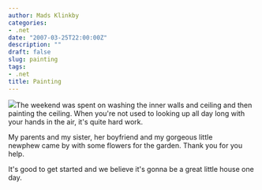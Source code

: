 ```yaml
---
author: Mads Klinkby
categories:
- .net
date: "2007-03-25T22:00:00Z"
description: ""
draft: false
slug: painting
tags:
- .net
title: Painting
---
```



[ ![](http://static.getya.net/013/images/windowslivewriterpainting-ae03image-059-thumb.jpg)](http://static.getya.net/013/images/windowslivewriterpainting-ae03image-0592.jpg)The weekend was spent on washing the inner walls and ceiling and then painting the ceiling. When you're not used to looking up all day long with your hands in the air, it's quite hard work.

My parents and my sister, her boyfriend and my gorgeous little newphew came by with some flowers for the garden. Thank you for you help.

It's good to get started and we believe it's gonna be a great little house one day.

